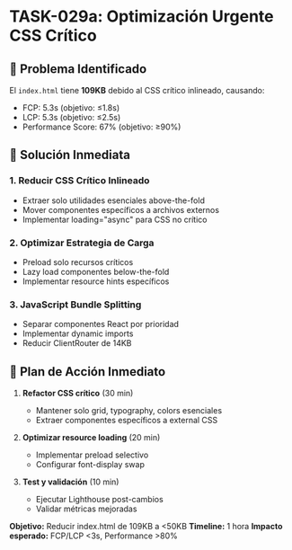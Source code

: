 # TASK-029a: Optimización Urgente CSS Crítico

## 🚨 Problema Identificado

El `index.html` tiene **109KB** debido al CSS crítico inlineado, causando:

- FCP: 5.3s (objetivo: ≤1.8s)
- LCP: 5.3s (objetivo: ≤2.5s)
- Performance Score: 67% (objetivo: ≥90%)

## 🎯 Solución Inmediata

### 1. Reducir CSS Crítico Inlineado

- Extraer solo utilidades esenciales above-the-fold
- Mover componentes específicos a archivos externos
- Implementar loading="async" para CSS no crítico

### 2. Optimizar Estrategia de Carga

- Preload solo recursos críticos
- Lazy load componentes below-the-fold
- Implementar resource hints específicos

### 3. JavaScript Bundle Splitting

- Separar componentes React por prioridad
- Implementar dynamic imports
- Reducir ClientRouter de 14KB

## 🔄 Plan de Acción Inmediato

1. **Refactor CSS crítico** (30 min)

   - Mantener solo grid, typography, colors esenciales
   - Extraer componentes específicos a external CSS

2. **Optimizar resource loading** (20 min)

   - Implementar preload selectivo
   - Configurar font-display swap

3. **Test y validación** (10 min)
   - Ejecutar Lighthouse post-cambios
   - Validar métricas mejoradas

**Objetivo:** Reducir index.html de 109KB a <50KB
**Timeline:** 1 hora
**Impacto esperado:** FCP/LCP <3s, Performance >80%
